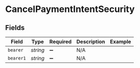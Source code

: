 # CancelPaymentIntentSecurity


## Fields

| Field              | Type               | Required           | Description        | Example            |
| ------------------ | ------------------ | ------------------ | ------------------ | ------------------ |
| `bearer`           | *string*           | :heavy_minus_sign: | N/A                |                    |
| `bearer1`          | *string*           | :heavy_minus_sign: | N/A                |                    |